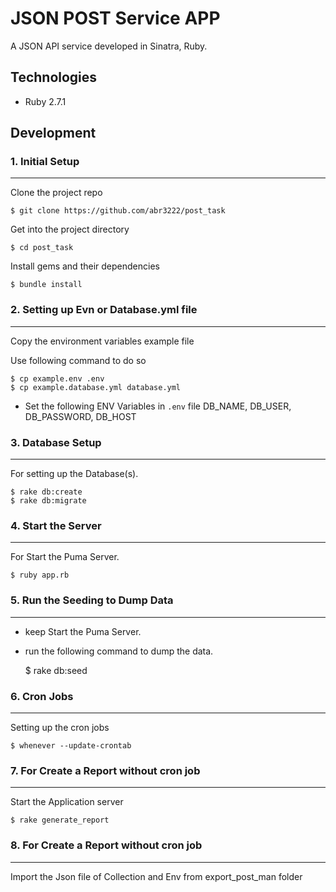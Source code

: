 # JSON POST Service APP

A JSON API service developed in Sinatra, Ruby.

## Technologies
* Ruby 2.7.1

## Development
### 1. Initial Setup
--------------------

Clone the project repo

    $ git clone https://github.com/abr3222/post_task

Get into the project directory

    $ cd post_task
Install gems and their dependencies

    $ bundle install

### 2. Setting up Evn or Database.yml file
-------------------------------
Copy the environment variables example file

Use following command to do so

    $ cp example.env .env
    $ cp example.database.yml database.yml


* Set the following ENV Variables in `.env` file
    DB_NAME, DB_USER, DB_PASSWORD, DB_HOST

### 3. Database Setup
--------------------
For setting up the Database(s).

    $ rake db:create 
    $ rake db:migrate

### 4. Start the Server
--------------------
For Start the Puma Server.

    $ ruby app.rb

### 5. Run the Seeding to Dump Data
--------------------
* keep Start the Puma Server. 
* run the following command to dump the data.


    $ rake db:seed

### 6. Cron Jobs
---------------------
Setting up the cron jobs

    $ whenever --update-crontab

### 7. For Create a Report without cron job
-------------------------------
Start the Application server

    $ rake generate_report 

### 8. For Create a Report without cron job
-------------------------------
Import the Json file of Collection and Env from export_post_man folder
